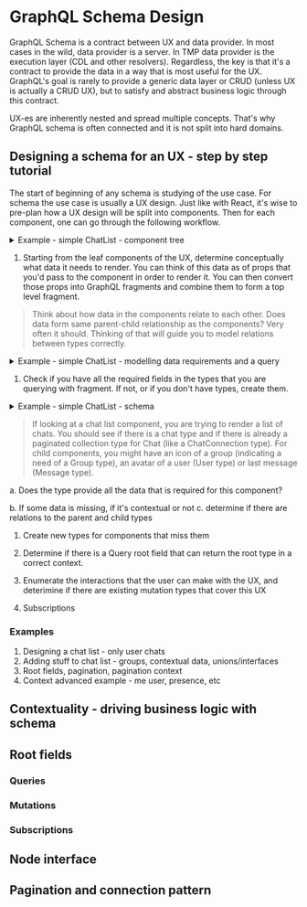 # GraphQL Schema Design

GraphQL Schema is a contract between UX and data provider. In most cases in the wild, data provider is a server. In TMP data provider is the execution layer (CDL and other resolvers). Regardless, the key is that it's a contract to provide the data in a way that is most useful for the UX. GraphQL's goal is rarely to provide a generic data layer or CRUD (unless UX is actually a CRUD UX), but to satisfy and abstract business logic through this contract.

UX-es are inherently nested and spread multiple concepts. That's why GraphQL schema is often connected and it is not split into hard domains.

## Designing a schema for an UX - step by step tutorial

The start of beginning of any schema is studying of the use case. For schema the use case is usually a UX design. Just like with React, it's wise to pre-plan how a UX design will be split into components. Then for each component, one can go through the following workflow.

<details><summary>Example - simple ChatList - component tree</summary>

Lets look a (simplified) chat list component. We start with a first iteration, where a chat list has chats with people and no pictures. We divide the UX into components and take a look on each individual component.

![Chat list and component structure for it](./schema-design-assets/chatlist-1.png)

</details>

1. Starting from the leaf components of the UX, determine conceptually what data it needs to render. You can think of this data as of props that you'd pass to the component in order to render it. You can then convert those props into GraphQL fragments and combine them to form a top level fragment.

> Think about how data in the components relate to each other. Does data form same parent-child relationship as the components? Very often it should. Thinking of that will guide you to model relations between types correctly.

<details><summary>Example - simple ChatList - modelling data requirements and a query</summary>

1. ConversationInfo needs a title of the chat. It also needs timestamp of the last message, summary of the message contents and a name of the author. So it would need to use types that represent Chat, Message and User.
2. Chat doesn't render anything by itself, but needs to render ConversationInfo. So they need to represent Chat.
3. ChatList needs a list of fields that Chat needs.

We can see that conversation info needs 3 different types (Chat, Message and User). At this stage, you should consider how this data relates to each other. Author of the message makes sense only within context of that message, otherwise it can be any arbitrary user. Similarly, in the whole message set, the key property of the last message is that it's the last message of the particular chat. This all guides us to decide that they should be part of the fields one can select in the chat.

> Note how even though a Chat object would probably have a list of all messages, we don't use that and then get the message on client side. Always prefer doing specialized fields for your particular UX, rather than solving that business logic on the React layer.

Once we figured out the data and the relationships between data.

```graphql
fragment ConvesationInfoFragment on Chat {
  id
  title
  lastMessage {
    id
    author {
      id
      name
    }
    excrept
    timestamp
  }
}

fragment ChatFragment on Chat {
  id
  ...ConversationInfoFragment
}

fragment ChatListFragment on ChatConnection {
  nodes {
    ...ChatFragment
  }
}
```

> Note how we add `id` fields the fragments too - including entities like "lastMessage" and "author". This is so that our GraphQL client can smartly normalize it and provide us with better updating experience.
>
> "Connection" is a GraphQL pattern for doing paginated list data. We will cover it in detail later.

</details>

1. Check if you have all the required fields in the types that you are querying with fragment. If not, or if you don't have types, create them.

<details><summary>Example - simple ChatList - schema</summary>

Here we pretend we don't have those types defined. Let's define them using GraphQL Schema Definition Language.

```graphql
type Chat implements Node {
  id: ID!
  title: String
  lastMessage: Message
}

type Message implements Node {
  id: ID!
  excerpt: String
  timestamp: DateTime
  author: User
}

type User implements Node {
  id: ID!
  name: String
}

type ChatConnection {
  nodes: [Chat!]!
}
```

> Note that all types implement `Node` interface. `Node` interface should be implemented by all objects that have a unique id - and all objects that you can return from root fields should have one.

</details>

> If looking at a chat list component, you are trying to render a list of chats. You should see if there is a chat type and if there is already a paginated collection type for Chat (like a ChatConnection type). For child components, you might have an icon of a group (indicating a need of a Group type), an avatar of a user (User type) or last message (Message type).

a. Does the type provide all the data that is required for this component?

>

b. If some data is missing, if it's contextual or not
c. determine if there are relations to the parent and child types

1. Create new types for components that miss them

2. Determine if there is a Query root field that can return the root type in a correct context.

3. Enumerate the interactions that the user can make with the UX, and deterimine if there are existing mutation types that cover this UX

4. Subscriptions

### Examples

1. Designing a chat list - only user chats
2. Adding stuff to chat list - groups, contextual data, unions/interfaces
3. Root fields, pagination, pagination context
4. Context advanced example - me user, presence, etc

## Contextuality - driving business logic with schema

## Root fields

### Queries

### Mutations

### Subscriptions

## Node interface

## Pagination and connection pattern
